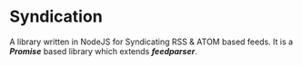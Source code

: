 # Syndication
A library written in NodeJS for Syndicating RSS & ATOM based feeds. It is a ***Promise*** based library which extends ***feedparser***.